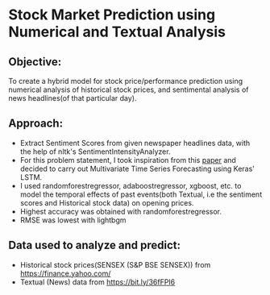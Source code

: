 <h1>Stock Market Prediction using Numerical and Textual Analysis</h1>


<h2>Objective:</h2>

To create a hybrid model for stock price/performance prediction using numerical analysis of historical stock prices, and sentimental analysis of news headlines(of that particular day).

<h2>Approach: </h2>

- Extract Sentiment Scores from given newspaper headlines data, with the help of nltk's SentimentIntensityAnalyzer.
- For this problem statement, I took inspiration from this [paper](https://www.researchgate.net/publication/306925671_Deep_learning_for_stock_prediction_using_numerical_and_textual_information) and decided to carry out Multivariate Time Series Forecasting using Keras' LSTM.
- I used randomforestregressor, adaboostregressor, xgboost, etc. to model the temporal effects of past events(both Textual, i.e the sentiment scores and Historical stock data) on opening prices.
- Highest accuracy was obtained with randomforestregressor.
- RMSE was lowest with lightbgm

<h2>Data used to analyze and predict:</h2>

- Historical stock prices(SENSEX (S&P BSE SENSEX)) from https://finance.yahoo.com/
- Textual (News) data from https://bit.ly/36fFPI6
